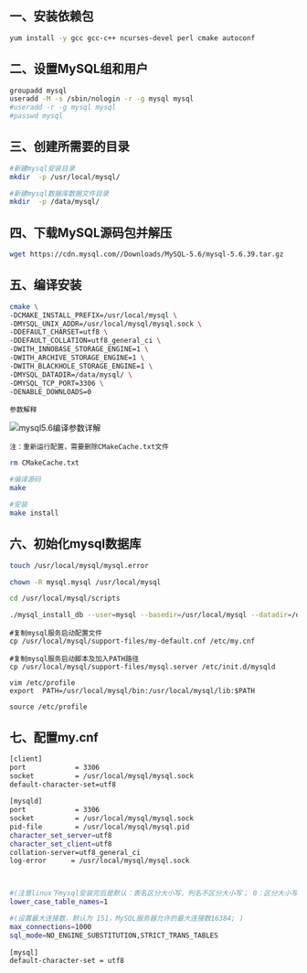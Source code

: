 ## 一、安装依赖包
```bash
yum install -y gcc gcc-c++ ncurses-devel perl cmake autoconf 
```

## 二、设置MySQL组和用户
```bash
groupadd mysql
useradd -M -s /sbin/nologin -r -g mysql mysql    
#useradd -r -g mysql mysql
#passwd mysql
```

## 三、创建所需要的目录
```bash
#新建mysql安装目录
mkdir  -p /usr/local/mysql/

#新建mysql数据库数据文件目录
mkdir  -p /data/mysql/
```

## 四、下载MySQL源码包并解压
```bash
wget https://cdn.mysql.com//Downloads/MySQL-5.6/mysql-5.6.39.tar.gz
```

## 五、编译安装
```bash
cmake \
-DCMAKE_INSTALL_PREFIX=/usr/local/mysql \
-DMYSQL_UNIX_ADDR=/usr/local/mysql/mysql.sock \
-DDEFAULT_CHARSET=utf8 \
-DDEFAULT_COLLATION=utf8_general_ci \
-DWITH_INNOBASE_STORAGE_ENGINE=1 \
-DWITH_ARCHIVE_STORAGE_ENGINE=1 \
-DWITH_BLACKHOLE_STORAGE_ENGINE=1 \
-DMYSQL_DATADIR=/data/mysql/ \
-DMYSQL_TCP_PORT=3306 \
-DENABLE_DOWNLOADS=0
```
    参数解释
 ![mysql5.6编译参数详解](https://github.com/Lancger/opslinux/blob/master/images/mysql5.6-make.png)
    
    注：重新运行配置，需要删除CMakeCache.txt文件

```bash
rm CMakeCache.txt
```
```bash
#编译源码
make

#安装
make install
```
## 六、初始化mysql数据库
```bash
touch /usr/local/mysql/mysql.error

chown -R mysql.mysql /usr/local/mysql

cd /usr/local/mysql/scripts

./mysql_install_db --user=mysql --basedir=/usr/local/mysql --datadir=/data/mysql
```
    #复制mysql服务启动配置文件
    cp /usr/local/mysql/support-files/my-default.cnf /etc/my.cnf
    
    #复制mysql服务启动脚本及加入PATH路径
    cp /usr/local/mysql/support-files/mysql.server /etc/init.d/mysqld 

    vim /etc/profile
    export  PATH=/usr/local/mysql/bin:/usr/local/mysql/lib:$PATH

    source /etc/profile

## 七、配置my.cnf
```bash
[client]
port            = 3306
socket          = /usr/local/mysql/mysql.sock   
default-character-set=utf8    
 
[mysqld]    
port            = 3306
socket          = /usr/local/mysql/mysql.sock
pid-file        = /usr/local/mysql/mysql.pid
character_set_server=utf8   
character_set_client=utf8
collation-server=utf8_general_ci
log-error      = /usr/local/mysql/mysql.sock



#(注意linux下mysql安装完后是默认：表名区分大小写，列名不区分大小写； 0：区分大小写，1：不区分大小写)    
lower_case_table_names=1

#(设置最大连接数，默认为 151，MySQL服务器允许的最大连接数16384; )    
max_connections=1000
sql_mode=NO_ENGINE_SUBSTITUTION,STRICT_TRANS_TABLES
 
[mysql]
default-character-set = utf8
```
